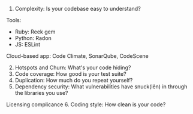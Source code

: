 1. Complexity: Is your codebase easy to understand?

Tools:

 - Ruby: Reek gem
 - Python: Radon
 - JS: ESLint

Cloud-based app: Code Climate, SonarQube, CodeScene

2. Hotspots and Churn: What's your code hiding?
3. Code coverage: How good is your test suite?
4. Duplication: How much do you repeat yourself?
5. Dependency security: What vulnerabilities have snuck(lẻn) in through the
libraries you use?

Licensing complicance
6. Coding style: How clean is your code?
